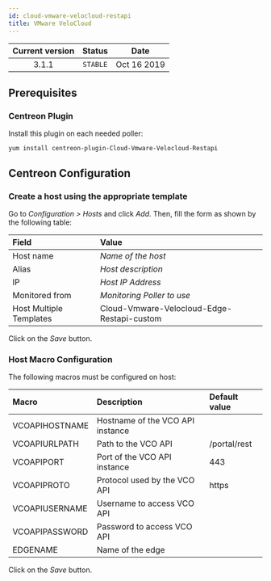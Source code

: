 ```yaml
---
id: cloud-vmware-velocloud-restapi
title: VMware VeloCloud
---
```


| Current version | Status | Date |
| :-: | :-: | :-: |
| 3.1.1 | `STABLE` | Oct 16 2019 |

## Prerequisites

### Centreon Plugin

Install this plugin on each needed poller:

``` shell
yum install centreon-plugin-Cloud-Vmware-Velocloud-Restapi
```

## Centreon Configuration

### Create a host using the appropriate template

Go to *Configuration \> Hosts* and click *Add*. Then, fill the form as shown by
the following table:

| Field                   | Value                                      |
| :---------------------- | :----------------------------------------- |
| Host name               | *Name of the host*                         |
| Alias                   | *Host description*                         |
| IP                      | *Host IP Address*                          |
| Monitored from          | *Monitoring Poller to use*                 |
| Host Multiple Templates | Cloud-Vmware-Velocloud-Edge-Restapi-custom |

Click on the *Save* button.

### Host Macro Configuration

The following macros must be configured on host:

| Macro          | Description                      | Default value |
| :------------- | :------------------------------- | :------------ |
| VCOAPIHOSTNAME | Hostname of the VCO API instance |               |
| VCOAPIURLPATH  | Path to the VCO API              | /portal/rest  |
| VCOAPIPORT     | Port of the VCO API instance     | 443           |
| VCOAPIPROTO    | Protocol used by the VCO API     | https         |
| VCOAPIUSERNAME | Username to access VCO API       |               |
| VCOAPIPASSWORD | Password to access VCO API       |               |
| EDGENAME       | Name of the edge                 |               |

Click on the *Save* button.

